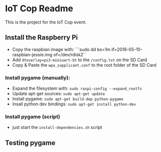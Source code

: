 # IoT Cop Readme
This is the project for the IoT Cop event.

## Install the Raspberry Pi

* Copy the raspbian image with: ```sudo dd bs=1m if=2016-05-10-raspbian-jessie.img of=/dev/rdisk2``
* Add ```dtoverlay=pi3-miniuart-bt``` to the ```/config.txt``` on the SD Card
* Copy & Paste the ```wpa_supplicant.conf``` to the root folder of the SD Card

### Install pygame (manually):
* Expand the filesystem with: ```sudo raspi-config --expand_rootfs```
* Update apt-get sources: ```sudo apt-get update```
* Install pygame: ```sudo apt-get build-dep python-pygame```
* Insall python dev bindings: ```sudo apt-get install python-dev```

### Install pygame (script)
* just start the ```install-dependencies.sh``` script

## Testing pygame



